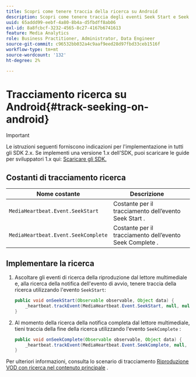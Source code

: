 ```yaml
---
title: Scopri come tenere traccia della ricerca su Android
description: Scopri come tenere traccia degli eventi Seek Start e Seek Complete utilizzando Media SDK su Android.
uuid: 65addd99-eebf-4a80-8b4a-d5fbdff8ab06
exl-id: 8a8fcbcf-3232-4565-8c27-4167b6741613
feature: Media Analytics
role: Business Practitioner, Administrator, Data Engineer
source-git-commit: c96532bb032a4c9aaf9eed28d97fbd33ceb1516f
workflow-type: tm+mt
source-wordcount: '132'
ht-degree: 2%

---
```


# Tracciamento ricerca su Android{#track-seeking-on-android}

>[!IMPORTANT]
>
>Le istruzioni seguenti forniscono indicazioni per l&#39;implementazione in tutti gli SDK 2.x. Se implementi una versione 1.x dell&#39;SDK, puoi scaricare le guide per sviluppatori 1.x qui: [Scaricare gli SDK.](/help/sdk-implement/download-sdks.md)

## Costanti di tracciamento ricerca

| Nome costante | Descrizione     |
|---|---|
| `MediaHeartbeat.Event.SeekStart` | Costante per il tracciamento dell’evento Seek Start . |
| `MediaHeartbeat.Event.SeekComplete` | Costante per il tracciamento dell’evento Seek Complete . |

## Implementare la ricerca

1. Ascoltare gli eventi di ricerca della riproduzione dal lettore multimediale e, alla ricerca della notifica dell&#39;evento di avvio, tenere traccia della ricerca utilizzando l&#39;evento `SeekStart`:

   ```java
   public void onSeekStart(Observable observable, Object data) {  
       _heartbeat.trackEvent(MediaHeartbeat.Event.SeekStart, null, null); 
   }
   ```

1. Al momento della ricerca della notifica completa dal lettore multimediale, tieni traccia della fine della ricerca utilizzando l&#39;evento `SeekComplete` :

   ```java
   public void onSeekComplete(Observable observable, Object data) {  
       _heartbeat.trackEvent(MediaHeartbeat.Event.SeekComplete, null, null); 
   }
   ```

Per ulteriori informazioni, consulta lo scenario di tracciamento [Riproduzione VOD con ricerca nel contenuto principale](/help/sdk-implement/tracking-scenarios/vod-seeking.md) .
